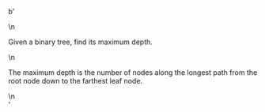 b'<div class="question-description">\n<p><p>Given a binary tree, find its maximum depth.</p>\n<p>The maximum depth is the number of nodes along the longest path from the root node down to the farthest leaf node.</p></p>\n</div>'